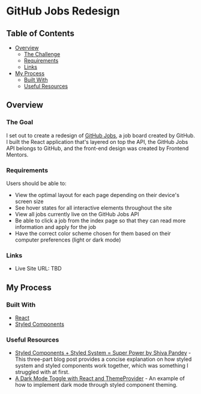 # GitHub Jobs Redesign

## Table of Contents

- [Overview](#overview)
  - [The Challenge](#the-challenge)
  - [Requirements](#requirements)
  - [Links](#links)
- [My Process](#my-process)
  - [Built With](#built-with)
  - [Useful Resources](#useful-resources)

## Overview

### **The Goal**

I set out to create a redesign of [GitHub Jobs](https://jobs.github.com/), a job board created by GitHub. I built the React application that's layered on top the API, the GitHub Jobs API belongs to GitHub, and the front-end design was created by Frontend Mentors.

### **Requirements**

Users should be able to:

- View the optimal layout for each page depending on their device's screen size
- See hover states for all interactive elements throughout the site
- View all jobs currently live on the GitHub Jobs API
- Be able to click a job from the index page so that they can read more information and apply for the job
- Have the correct color scheme chosen for them based on their computer preferences (light or dark mode)

### **Links**

- Live Site URL: TBD

## My Process

### **Built With**

- [React](https://reactjs.org/)
- [Styled Components](https://styled-components.com/)

### **Useful Resources**

- [Styled Components + Styled System = Super Power by Shiva Pandey](https://shivapandey.com/react/styled-components-styled-system-1/) - This three-part blog post provides a concise explanation on how styled system and styled components work together, which was something I struggled with at first.
- [A Dark Mode Toggle with React and ThemeProvider](https://css-tricks.com/a-dark-mode-toggle-with-react-and-themeprovider/) - An example of how to implement dark mode through styled component theming.
